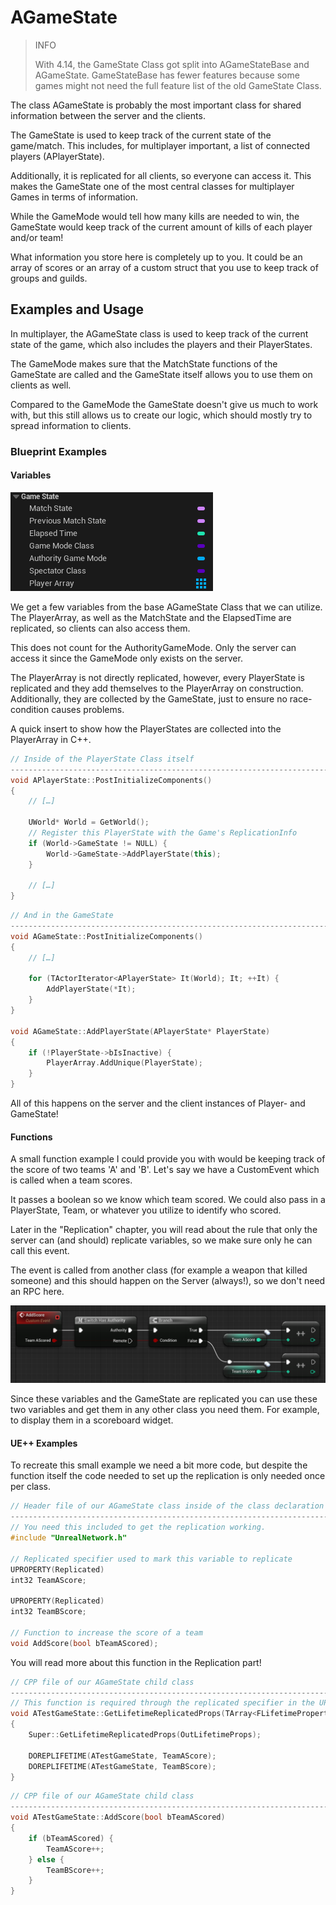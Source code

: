 # AGameState

> INFO
>
> With 4.14, the GameState Class got split into AGameStateBase and AGameState. GameStateBase has fewer features because some games might not need the full feature list of the old GameState Class.

The class AGameState is probably the most important class for shared information between the server and the clients.

The GameState is used to keep track of the current state of the game/match. This includes, for multiplayer important, a list of connected players (APlayerState).

Additionally, it is replicated for all clients, so everyone can access it. This makes the GameState one of the most central classes for multiplayer Games in terms of information.

While the GameMode would tell how many kills are needed to win, the GameState would keep track of the current amount of kills of each player and/or team!

What information you store here is completely up to you. It could be an array of scores or an array of a custom struct that you use to keep track of groups and guilds.

## Examples and Usage

In multiplayer, the AGameState class is used to keep track of the current state of the game, which also includes the players and their PlayerStates.

The GameMode makes sure that the MatchState functions of the GameState are called and the GameState itself allows you to use them on clients as well.

Compared to the GameMode the GameState doesn't give us much to work with, but this still allows us to create our logic, which should mostly try to spread information to clients.

### Blueprint Examples

#### Variables

![GameState Variables](../images/g_image-8.png)

We get a few variables from the base AGameState Class that we can utilize. The PlayerArray, as well as the MatchState and the ElapsedTime are replicated, so clients can also access them.

This does not count for the AuthorityGameMode. Only the server can access it since the GameMode only exists on the server.

The PlayerArray is not directly replicated, however, every PlayerState is replicated and they add themselves to the PlayerArray on construction. Additionally, they are collected by the GameState, just to ensure no race-condition causes problems.

A quick insert to show how the PlayerStates are collected into the PlayerArray in C++.

``` cpp
// Inside of the PlayerState Class itself
--------------------------------------------------------------------------------
void APlayerState::PostInitializeComponents()
{
    // […]

    UWorld* World = GetWorld();
    // Register this PlayerState with the Game's ReplicationInfo
    if (World->GameState != NULL) {
        World->GameState->AddPlayerState(this);
    }

    // […]
}
```

``` cpp
// And in the GameState
--------------------------------------------------------------------------------
void AGameState::PostInitializeComponents()
{
    // […]

    for (TActorIterator<APlayerState> It(World); It; ++It) {
        AddPlayerState(*It);
    }
}

void AGameState::AddPlayerState(APlayerState* PlayerState)
{
    if (!PlayerState->bIsInactive) {
        PlayerArray.AddUnique(PlayerState);
    }
}
```

All of this happens on the server and the client instances of Player- and GameState!

#### Functions​

A small function example I could provide you with would be keeping track of the score of two teams 'A' and 'B'. Let's say we have a CustomEvent which is called when a team scores.

It passes a boolean so we know which team scored. We could also pass in a PlayerState, Team, or whatever you utilize to identify who scored.

Later in the "Replication" chapter, you will read about the rule that only the server can (and should) replicate variables, so we make sure only he can call this event.

The event is called from another class (for example a weapon that killed someone) and this should happen on the Server (always!), so we don't need an RPC here.

![Event that increments the score of Team A or Team B based on a boolean input.](../images/g_image-9.png)

Since these variables and the GameState are replicated you can use these two variables and get them in any other class you need them. For example, to display them in a scoreboard widget.

#### UE++ Examples​

To recreate this small example we need a bit more code, but despite the function itself the code needed to set up the replication is only needed once per class.

``` cpp
// Header file of our AGameState class inside of the class declaration
--------------------------------------------------------------------------------
// You need this included to get the replication working.
#include "UnrealNetwork.h"

// Replicated specifier used to mark this variable to replicate
UPROPERTY(Replicated)
int32 TeamAScore;

UPROPERTY(Replicated)
int32 TeamBScore;

// Function to increase the score of a team
void AddScore(bool bTeamAScored);
```

You will read more about this function in the Replication part!

``` cpp
// CPP file of our AGameState child class
--------------------------------------------------------------------------------
// This function is required through the replicated specifier in the UPROPERTY macro and is declared by it
void ATestGameState::GetLifetimeReplicatedProps(TArray<FLifetimeProperty>& OutLifetimeProps) const
{
    Super::GetLifetimeReplicatedProps(OutLifetimeProps);

    DOREPLIFETIME(ATestGameState, TeamAScore);
    DOREPLIFETIME(ATestGameState, TeamBScore);
}
```

``` cpp
// CPP file of our AGameState child class
--------------------------------------------------------------------------------
void ATestGameState::AddScore(bool bTeamAScored)
{
    if (bTeamAScored) {
        TeamAScore++;
    } else {
        TeamBScore++;
    }
}
```
